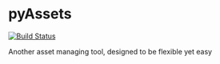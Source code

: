 # pyAssets
[![Build Status](https://travis-ci.org/dhardtke/pyAssets.svg?branch=master)](https://travis-ci.org/dhardtke/pyAssets)

Another asset managing tool, designed to be flexible yet easy

